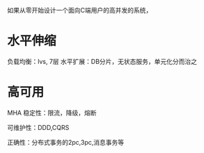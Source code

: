 
如果从零开始设计一个面向C端用户的高并发的系统，

# 水平伸缩
负载均衡：lvs, 7层
水平扩展：DB分片，无状态服务，单元化分而治之

# 高可用
MHA
稳定性：限流，降级，熔断

可维护性：DDD,CQRS

正确性：分布式事务的2pc,3pc,消息事务等



